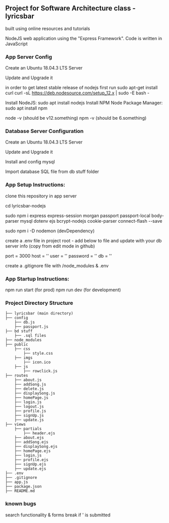 ## Project for Software Architecture class - lyricsbar

built using online resources and tutorials

NodeJS web application using the "Express Framework".
Code is written in JavaScript

### App Server Config

Create an Ubuntu 18.04.3 LTS Server

Update and Upgrade it

in order to get latest stable release of nodejs first run
sudo apt-get install curl
curl -sL https://deb.nodesource.com/setup_12.x | sudo -E bash -

Install NodeJS: sudo apt install nodejs
Install NPM Node Package Manager: sudo apt install npm

node -v (should be v12.something)
npm -v (should be 6.something)

### Database Server Configuration

Create an Ubuntu 18.04.3 LTS Server

Update and Upgrade it

Install and config mysql

Import database SQL file from db stuff folder

### App Setup Instructions:

clone this repository in app server

cd lyricsbar-nodejs

sudo npm i express express-session morgan passport passport-local body-parser mysql dotenv ejs bcrypt-nodejs cookie-parser connect-flash  --save

sudo npm i -D nodemon (devDependency)

create a .env file in project root - add below to file and update with your db server info (copy from edit mode in github)

port = 3000
host = '<DB-HOST>'
user = '<DB-USER>'
password = '<DB-PASSWORD>'
db = '<DB-DATABASE>'

create a .gitignore file with /node_modules & .env

### App Startup Instructions:

npm run start (for prod)
npm run dev (for development)

### Project Directory Structure

    ├── lyricsbar (main directory)
    ├── config
        ├── db.js
        ├── passport.js
    ├── bd stuff
        ├── .sql files
    ├── node_modules
    ├── public
        ├── css
            ├── style.css
        ├── imgs
            ├── icon.ico
        ├── js
            ├── rowclick.js
    ├── routes
        ├── about.js
        ├── addSong.js
        ├── delete.js
        ├── displaySong.js
        ├── homePage.js
        ├── login.js
        ├── logout.js
        ├── profile.js
        ├── signUp.js
        ├── update.js
    ├── views
        ├── partials 
            ├── header.ejs
        ├── about.ejs
        ├── addSong.ejs
        ├── displaySong.ejs
        ├── homePage.ejs
        ├── login.js
        ├── profile.ejs
        ├── signUp.ejs
        ├── update.ejs
    ├── .env
    ├── .gitignore
    ├── app.js
    ├── package.json
    ├── README.md

### known bugs

search functionality & forms break if ' is submitted
